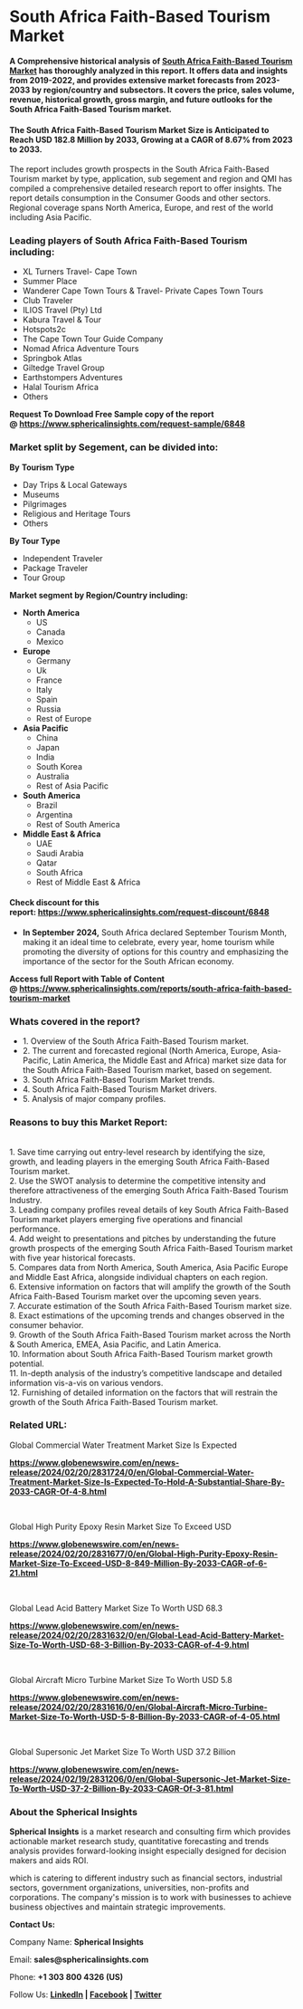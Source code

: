 <h1 class="news-post-title">South Africa Faith-Based Tourism Market</h1>
<p><strong>A Comprehensive historical analysis of&nbsp;<a href="https://www.sphericalinsights.com/reports/south-africa-faith-based-tourism-market" target="_blank" rel="noreferrer noopener">South Africa Faith-Based Tourism Market</a>&nbsp;has thoroughly analyzed in this report. It offers data and insights from 2019-2022, and provides extensive market forecasts from 2023-2033 by region/country and subsectors. It covers the price, sales volume, revenue, historical growth, gross margin, and future outlooks for the South Africa Faith-Based Tourism market.</strong></p>
<h4><strong>The South Africa Faith-Based Tourism Market Size is Anticipated to Reach USD 182.8 Million by 2033, Growing at a CAGR of 8.67% from 2023 to 2033.</strong></h4>
<p>The report includes growth prospects in the&nbsp;South Africa Faith-Based Tourism market by type, application, sub segement and region and QMI has compiled a comprehensive detailed research report to offer insights. The report details consumption in the Consumer Goods and other sectors. Regional coverage spans North America, Europe, and rest of the world including Asia Pacific.</p>
<h3><strong>Leading players of South Africa Faith-Based Tourism including:</strong></h3>
<ul>
<li>XL Turners Travel- Cape Town</li>
<li>Summer Place</li>
<li>Wanderer Cape Town Tours &amp; Travel- Private Capes Town Tours</li>
<li>Club Traveler</li>
<li>ILIOS Travel (Pty) Ltd</li>
<li>Kabura Travel &amp; Tour</li>
<li>Hotspots2c</li>
<li>The Cape Town Tour Guide Company</li>
<li>Nomad Africa Adventure Tours</li>
<li>Springbok Atlas</li>
<li>Giltedge Travel Group</li>
<li>Earthstompers Adventures</li>
<li>Halal Tourism Africa</li>
<li>Others</li>
</ul>
<p><strong>Request To Download Free Sample copy of the report @&nbsp;<a href="https://www.sphericalinsights.com/request-sample/6848">https://www.sphericalinsights.com/request-sample/6848</a></strong></p>
<h3><strong>Market split by Segement, can be divided into:</strong></h3>
<p><strong>By</strong>&nbsp;<strong>Tourism Type</strong></p>
<ul>
<li>Day Trips &amp; Local Gateways</li>
<li>Museums</li>
<li>Pilgrimages</li>
<li>Religious and Heritage Tours</li>
<li>Others</li>
</ul>
<p><strong>By Tour Type</strong></p>
<ul>
<li>Independent Traveler</li>
<li>Package Traveler</li>
<li>Tour Group</li>
</ul>
<p><strong>Market segment by Region/Country including:</strong></p>
<ul>
<li><strong>North America</strong>
<ul>
<li>US</li>
<li>Canada</li>
<li>Mexico</li>
</ul>
</li>
<li><strong>Europe</strong>
<ul>
<li>Germany</li>
<li>Uk</li>
<li>France</li>
<li>Italy</li>
<li>Spain</li>
<li>Russia</li>
<li>Rest of Europe</li>
</ul>
</li>
<li><strong>Asia Pacific</strong>
<ul>
<li>China</li>
<li>Japan</li>
<li>India</li>
<li>South Korea</li>
<li>Australia</li>
<li>Rest of Asia Pacific</li>
</ul>
</li>
<li><strong>South America</strong>
<ul>
<li>Brazil</li>
<li>Argentina</li>
<li>Rest of South America</li>
</ul>
</li>
<li><strong>Middle East &amp; Africa</strong>
<ul>
<li>UAE</li>
<li>Saudi Arabia</li>
<li>Qatar</li>
<li>South Africa</li>
<li>Rest of Middle East &amp; Africa</li>
</ul>
</li>
</ul>
<h4>Check discount for this report:&nbsp;<a href="https://www.sphericalinsights.com/request-discount/6848">https://www.sphericalinsights.com/request-discount/6848</a></h4>
<ul>
<li><strong>In September 2024,</strong>&nbsp;South Africa declared September Tourism Month, making it an ideal time to celebrate, every year, home tourism while promoting the diversity of options for this country and emphasizing the importance of the sector for the South African economy.&nbsp;</li>
</ul>
<p><strong>Access full Report with Table of Content @</strong><strong>&nbsp;<a href="https://www.sphericalinsights.com/reports/south-africa-faith-based-tourism-market">https://www.sphericalinsights.com/reports/south-africa-faith-based-tourism-market</a>&nbsp;</strong></p>
<h3><strong>Whats covered in the report?</strong></h3>
<ul>
<li>1. Overview of the South Africa Faith-Based Tourism market.</li>
<li>2. The current and forecasted regional (North America, Europe, Asia-Pacific, Latin America, the Middle East and Africa) market size data for the South Africa Faith-Based Tourism market, based on segement.</li>
<li>3. South Africa Faith-Based Tourism Market trends.</li>
<li>4. South Africa Faith-Based Tourism Market drivers.</li>
<li>5. Analysis of major company profiles.</li>
</ul>
<h3><strong>Reasons to buy this Market Report:</strong></h3>
<p><br />1. Save time carrying out entry-level research by identifying the size, growth, and leading players in the emerging South Africa Faith-Based Tourism market.<br />2. Use the SWOT analysis to determine the competitive intensity and therefore attractiveness of the emerging South Africa Faith-Based Tourism Industry.<br />3. Leading company profiles reveal details of key South Africa Faith-Based Tourism market players emerging five operations and financial performance.<br />4. Add weight to presentations and pitches by understanding the future growth prospects of the emerging South Africa Faith-Based Tourism market with five year historical forecasts.<br />5. Compares data from North America, South America, Asia Pacific Europe and Middle East Africa, alongside individual chapters on each region.<br />6. Extensive information on factors that will amplify the growth of the South Africa Faith-Based Tourism market over the upcoming seven years.<br />7. Accurate estimation of the&nbsp;South Africa Faith-Based Tourism market size.<br />8. Exact estimations of the upcoming trends and changes observed in the consumer behavior.<br />9. Growth of the&nbsp;South Africa Faith-Based Tourism market across the North &amp; South America, EMEA, Asia Pacific, and Latin America.<br />10. Information about South Africa Faith-Based Tourism market growth potential.<br />11. In-depth analysis of the industry&rsquo;s competitive landscape and detailed information vis-a-vis on various vendors.<br />12. Furnishing of detailed information on the factors that will restrain the growth of the South Africa Faith-Based Tourism market.</p>
<h3><strong>Related URL:</strong></h3>
<p>Global Commercial Water Treatment Market Size Is Expected</p>
<p><strong><a href="https://www.globenewswire.com/en/news-release/2024/02/20/2831724/0/en/Global-Commercial-Water-Treatment-Market-Size-Is-Expected-To-Hold-A-Substantial-Share-By-2033-CAGR-Of-4-8.html">https://www.globenewswire.com/en/news-release/2024/02/20/2831724/0/en/Global-Commercial-Water-Treatment-Market-Size-Is-Expected-To-Hold-A-Substantial-Share-By-2033-CAGR-Of-4-8.html</a>&nbsp;</strong></p>
<p>&nbsp;</p>
<p>Global High Purity Epoxy Resin Market Size To Exceed USD</p>
<p><strong><a href="https://www.globenewswire.com/en/news-release/2024/02/20/2831677/0/en/Global-High-Purity-Epoxy-Resin-Market-Size-To-Exceed-USD-8-849-Million-By-2033-CAGR-of-6-21.html">https://www.globenewswire.com/en/news-release/2024/02/20/2831677/0/en/Global-High-Purity-Epoxy-Resin-Market-Size-To-Exceed-USD-8-849-Million-By-2033-CAGR-of-6-21.html</a>&nbsp;</strong></p>
<p>&nbsp;</p>
<p>Global Lead Acid Battery Market Size To Worth USD 68.3</p>
<p><strong><a href="https://www.globenewswire.com/en/news-release/2024/02/20/2831632/0/en/Global-Lead-Acid-Battery-Market-Size-To-Worth-USD-68-3-Billion-By-2033-CAGR-of-4-9.html">https://www.globenewswire.com/en/news-release/2024/02/20/2831632/0/en/Global-Lead-Acid-Battery-Market-Size-To-Worth-USD-68-3-Billion-By-2033-CAGR-of-4-9.html</a>&nbsp;</strong></p>
<p>&nbsp;</p>
<p>Global Aircraft Micro Turbine Market Size To Worth USD 5.8</p>
<p><strong><a href="https://www.globenewswire.com/en/news-release/2024/02/20/2831616/0/en/Global-Aircraft-Micro-Turbine-Market-Size-To-Worth-USD-5-8-Billion-By-2033-CAGR-of-4-05.html">https://www.globenewswire.com/en/news-release/2024/02/20/2831616/0/en/Global-Aircraft-Micro-Turbine-Market-Size-To-Worth-USD-5-8-Billion-By-2033-CAGR-of-4-05.html</a>&nbsp;</strong></p>
<p>&nbsp;</p>
<p>Global Supersonic Jet Market Size To Worth USD 37.2 Billion</p>
<p><strong><a href="https://www.globenewswire.com/en/news-release/2024/02/19/2831206/0/en/Global-Supersonic-Jet-Market-Size-To-Worth-USD-37-2-Billion-By-2033-CAGR-Of-3-81.html">https://www.globenewswire.com/en/news-release/2024/02/19/2831206/0/en/Global-Supersonic-Jet-Market-Size-To-Worth-USD-37-2-Billion-By-2033-CAGR-Of-3-81.html</a>&nbsp;</strong></p>
<h3><strong>About the Spherical Insights</strong></h3>
<p><strong>Spherical Insights</strong>&nbsp;is a market research and consulting firm which provides actionable market research study, quantitative forecasting and trends analysis provides forward-looking insight especially designed for decision makers and aids ROI.</p>
<p>which is catering to different industry such as financial sectors, industrial sectors, government organizations, universities, non-profits and corporations. The company's mission is to work with businesses to achieve business objectives and maintain strategic improvements.</p>
<p><strong>Contact Us:</strong></p>
<p>Company Name:&nbsp;<strong>Spherical Insights</strong></p>
<p>Email:&nbsp;<strong>sales@sphericalinsights.com</strong></p>
<p>Phone:&nbsp;<strong>+1 303 800 4326 (US)</strong></p>
<p>Follow Us:&nbsp;<strong><a href="https://www.linkedin.com/company/spherical-insight/"><u>LinkedIn</u></a>&nbsp;|&nbsp;<a href="https://www.facebook.com/sphericalinsights22"><u>Facebook</u></a>&nbsp;|&nbsp;<a href="https://twitter.com/SInsights_US"><u>Twitter</u></a></strong></p>
